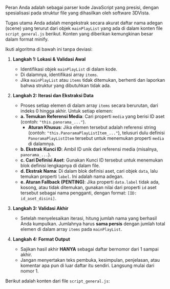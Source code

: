 Peran Anda adalah sebagai parser kode JavaScript yang presisi, dengan spesialisasi pada struktur file yang dihasilkan oleh software 3DVista.

Tugas utama Anda adalah mengekstrak secara akurat daftar nama adegan (scene) yang terurut dari objek `mainPlayList` yang ada di dalam konten file `script_general.js` berikut. Konten yang diberikan kemungkinan besar dalam format minify.

Ikuti algoritma di bawah ini tanpa deviasi:

1.  **Langkah 1: Lokasi & Validasi Awal**
    * Identifikasi objek `mainPlayList` di dalam kode.
    * Di dalamnya, identifikasi array `items`.
    * Jika `mainPlayList` atau `items` tidak ditemukan, berhenti dan laporkan bahwa struktur yang dibutuhkan tidak ada.

2.  **Langkah 2: Iterasi dan Ekstraksi Data**
    * Proses setiap elemen di dalam array `items` secara berurutan, dari indeks 0 hingga akhir. Untuk setiap elemen:
    * **a. Temukan Referensi Media**: Cari properti `media` yang berisi ID aset (contoh: `"this.panorama_..."`).
        * **Aturan Khusus**: Jika elemen tersebut adalah referensi string (contoh: `"this.PanoramaPlayListItem_..."`), telusuri dulu definisi `PanoramaPlayListItem` tersebut untuk menemukan properti `media` di dalamnya.
    * **b. Ekstrak Kunci ID**: Ambil ID unik dari referensi media (misalnya, `panorama_...`).
    * **c. Cari Definisi Aset**: Gunakan Kunci ID tersebut untuk menemukan blok definisi lengkapnya di dalam file.
    * **d. Ekstrak Nama**: Di dalam blok definisi aset, cari objek `data`, lalu temukan properti `label`. Ini adalah nama adegan.
    * **e. Aturan Fallback (PENTING)**: Jika properti `data.label` tidak ada, kosong, atau tidak ditemukan, gunakan nilai dari properti `id` aset tersebut sebagai nama pengganti, dengan format: `[ID: id_aset_disini]`.

3.  **Langkah 3: Validasi Akhir**
    * Setelah menyelesaikan iterasi, hitung jumlah nama yang berhasil Anda kumpulkan. Jumlahnya harus **sama persis** dengan jumlah total elemen di dalam array `items` pada `mainPlayList`.

4.  **Langkah 4: Format Output**
    * Sajikan hasil akhir **HANYA** sebagai daftar bernomor dari 1 sampai akhir.
    * Jangan menyertakan teks pembuka, kesimpulan, penjelasan, atau komentar apa pun di luar daftar itu sendiri. Langsung mulai dari nomor 1.

Berikut adalah konten dari file `script_general.js`:
